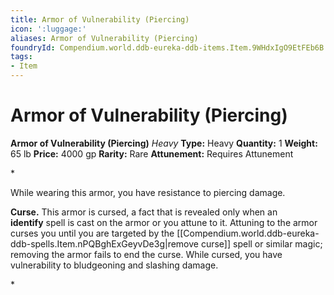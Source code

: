 ```yaml
---
title: Armor of Vulnerability (Piercing)
icon: ':luggage:'
aliases: Armor of Vulnerability (Piercing)
foundryId: Compendium.world.ddb-eureka-ddb-items.Item.9WHdxIgO9EtFEb6B
tags:
- Item
---
```


# Armor of Vulnerability (Piercing)

**Armor of Vulnerability (Piercing)**
_Heavy_
**Type:** Heavy
**Quantity:** 1
**Weight:** 65 lb
**Price:** 4000 gp
**Rarity:** Rare
**Attunement:** Requires Attunement

*<p>While wearing this armor, you have resistance to piercing damage.

**Curse.** This armor is cursed, a fact that is revealed only when an **identify** spell is cast on the armor or you attune to it. Attuning to the armor curses you until you are targeted by the [[Compendium.world.ddb-eureka-ddb-spells.Item.nPQBghExGeyvDe3g|remove curse]] spell or similar magic; removing the armor fails to end the curse. While cursed, you have vulnerability to bludgeoning and slashing damage.</p>*